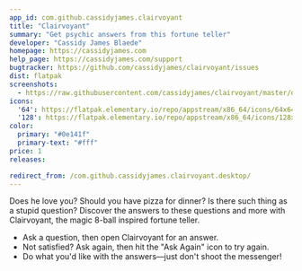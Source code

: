 ```yaml
---
app_id: com.github.cassidyjames.clairvoyant
title: "Clairvoyant"
summary: "Get psychic answers from this fortune teller"
developer: "Cassidy James Blaede"
homepage: https://cassidyjames.com
help_page: https://cassidyjames.com/support
bugtracker: https://github.com/cassidyjames/clairvoyant/issues
dist: flatpak
screenshots:
  - https://raw.githubusercontent.com/cassidyjames/clairvoyant/master/data/screenshot.png
icons:
  '64': https://flatpak.elementary.io/repo/appstream/x86_64/icons/64x64/com.github.cassidyjames.clairvoyant.png
  '128': https://flatpak.elementary.io/repo/appstream/x86_64/icons/128x128/com.github.cassidyjames.clairvoyant.png
color:
  primary: "#0e141f"
  primary-text: "#fff"
price: 1
releases:

redirect_from: /com.github.cassidyjames.clairvoyant.desktop/
---
```


<p>Does he love you? Should you have pizza for dinner? Is there such thing as a stupid question? Discover the answers to these questions and more with Clairvoyant, the magic 8-ball inspired fortune teller.</p>
<ul>
<li>Ask a question, then open Clairvoyant for an answer.</li>
<li>Not satisfied? Ask again, then hit the "Ask Again" icon to try again.</li>
<li>Do what you'd like with the answers—just don't shoot the messenger!</li>
</ul>